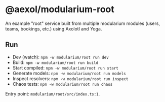 # @aexol/modularium-root

An example "root" service built from multiple modularium modules (users, teams, bookings, etc.) using Axolotl and Yoga.

## Run

- Dev (watch): `npm -w modularium/root run dev`
- Build: `npm -w modularium/root run build`
- Start compiled: `npm -w modularium/root run start`
- Generate models: `npm -w modularium/root run models`
- Inspect resolvers: `npm -w modularium/root run inspect`
- Chaos tests: `npm -w modularium/root run chaos`

Entry point: `modularium/root/src/index.ts:1`.
